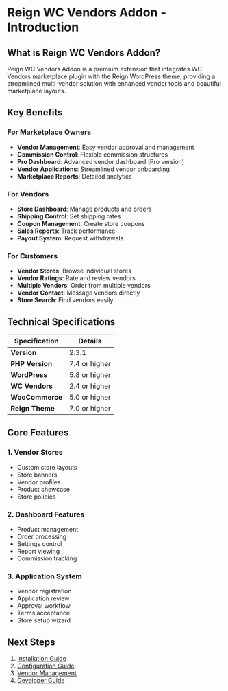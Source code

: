 # Reign WC Vendors Addon - Introduction

## What is Reign WC Vendors Addon?

Reign WC Vendors Addon is a premium extension that integrates WC Vendors marketplace plugin with the Reign WordPress theme, providing a streamlined multi-vendor solution with enhanced vendor tools and beautiful marketplace layouts.

## Key Benefits

### For Marketplace Owners
- **Vendor Management**: Easy vendor approval and management
- **Commission Control**: Flexible commission structures
- **Pro Dashboard**: Advanced vendor dashboard (Pro version)
- **Vendor Applications**: Streamlined vendor onboarding
- **Marketplace Reports**: Detailed analytics

### For Vendors
- **Store Dashboard**: Manage products and orders
- **Shipping Control**: Set shipping rates
- **Coupon Management**: Create store coupons
- **Sales Reports**: Track performance
- **Payout System**: Request withdrawals

### For Customers
- **Vendor Stores**: Browse individual stores
- **Vendor Ratings**: Rate and review vendors
- **Multiple Vendors**: Order from multiple vendors
- **Vendor Contact**: Message vendors directly
- **Store Search**: Find vendors easily

## Technical Specifications

| Specification | Details |
|--------------|----------|
| **Version** | 2.3.1 |
| **PHP Version** | 7.4 or higher |
| **WordPress** | 5.8 or higher |
| **WC Vendors** | 2.4 or higher |
| **WooCommerce** | 5.0 or higher |
| **Reign Theme** | 7.0 or higher |

## Core Features

### 1. Vendor Stores
- Custom store layouts
- Store banners
- Vendor profiles
- Product showcase
- Store policies

### 2. Dashboard Features
- Product management
- Order processing
- Settings control
- Report viewing
- Commission tracking

### 3. Application System
- Vendor registration
- Application review
- Approval workflow
- Terms acceptance
- Store setup wizard

## Next Steps

1. [Installation Guide](02-installation-setup.md)
2. [Configuration Guide](03-configuration.md)
3. [Vendor Management](04-vendor-management.md)
4. [Developer Guide](05-developer-guide.md)